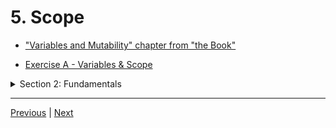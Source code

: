 # 5. Scope

-   ["Variables and Mutability" chapter from "the Book"](https://doc.rust-lang.org/book/ch03-01-variables-and-mutability.html)

-   [Exercise A - Variables & Scope](https://github.com/CleanCut/ultimate_rust_crash_course/tree/main/exercise/a_variables)

<details>
  <summary> Section 2: Fundamentals </summary>

  - [Codebase: fundamentals](../codebase/s2_fundamentals/)

</details>

---

[Previous](./4_Variables.md) | [Next](./6_Memory-Safety.md)